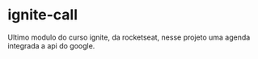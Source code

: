 # ignite-call
Ultimo modulo do curso ignite, da rocketseat, nesse projeto uma agenda integrada a api do google.
